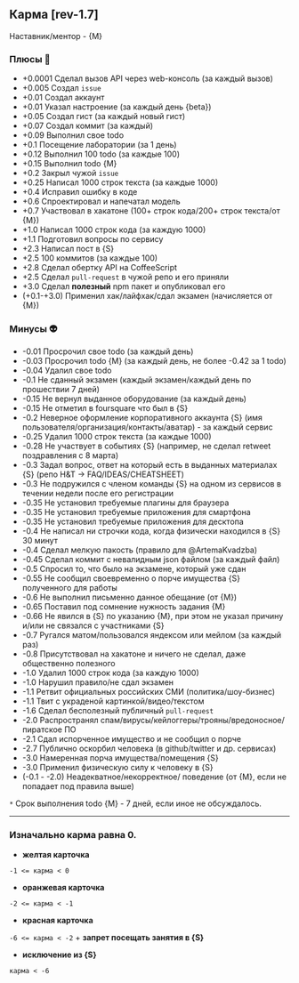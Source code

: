 ## Карма  [rev-1.7]

Наставник/ментор - {М}

### Плюсы 🍓
 - +0.0001 Сделал вызов API через web-консоль (за каждый вызов)
 - +0.005 Создал `issue`
 - +0.01 Создал аккаунт
 - +0.01 Указал настроение (за каждый день {beta})
 - +0.05 Создал гист (за каждый новый гист)
 - +0.07 Создал коммит (за каждый)
 - +0.09 Выполнил свое todo
 - +0.1  Посещение лаборатории (за 1 день)
 - +0.12 Выполнил 100 todo (за каждые 100)
 - +0.15 Выполнил todo {М}
 - +0.2  Закрыл чужой `issue`
 - +0.25 Написал 1000 строк текста (за каждые 1000)
 - +0.4  Исправил ошибку в коде
 - +0.6  Спроектировал и напечатал модель
 - +0.7  Участвовал в хакатоне (100+ строк кода/200+ строк текста/от  {М})
 - +1.0  Написал 1000 строк кода (за каждую 1000)
 - +1.1  Подготовил вопросы по сервису
 - +2.3  Написал пост в {S}
 - +2.5  100 коммитов (за каждые 100)
 - +2.8  Сделал обертку API на CoffeeScript
 - +2.5  Сделал `pull-request` в чужой репо и его приняли
 - +3.0  Сделал **полезный** npm пакет и опубликовал его
 - (+0.1-+3.0)  Применил хак/лайфхак/сдал экзамен (начисляется от  {М}) 

### Минусы 👽
 - -0.01 Просрочил свое todo (за каждый день)
 - -0.03 Просрочил todo {М} (за каждый день, не более -0.42 за 1 todo)
 - -0.04 Удалил свое todo
 - -0.1  Не сданный экзамен (каждый экзамен/каждый день по прошествии 7 дней)
 - -0.15 Не вернул выданное оборудование (за каждый день)
 - -0.15 Не отметил в foursquare что был в {S}
 - -0.2  Неверное оформление корпоративного аккаунта {S} (имя пользователя/организация/контакты/аватар) - за каждый сервис
 - -0.25 Удалил 1000 строк текста (за каждые 1000)
 - -0.28 Не участвует в событиях {S} (например, не сделал retweet поздравления с 8 марта)
 - -0.3  Задал вопрос, ответ на который есть в выданных материалах {S} (репо H&T -> FAQ/IDEAS/CHEATSHEET)
 - -0.3  Не подружился с членом команды {S} на одном из сервисов в течении недели после его регистрации
 - -0.35 Не установил требуемые плагины для браузера
 - -0.35 Не установил требуемые приложения для смартфона
 - -0.35 Не установил требуемые приложения для десктопа
 - -0.4  Не написал ни строчки кода, когда физически находился в {S} 30 минут
 - -0.4  Сделал мелкую пакость (правило для @ArtemaKvadzba)
 - -0.45 Сделал коммит с невалидным json файлом (за каждый файл)
 - -0.5  Спросил то, что было на экзамене, который уже сдан
 - -0.55 Не сообщил своевременно о порче имущества {S} полученного для работы 
 - -0.6  Не выполнил письменно данное обещание (от {М})
 - -0.65 Поставил под сомнение нужность задания {М}
 - -0.66 Не явился в {S} по указанию {М}, при этом не указал причину и/или не связался с участниками {S}
 - -0.7  Ругался матом/пользовался яндексом или мейлом (за каждый раз)
 - -0.8  Присутствовал на хакатоне и ничего не сделал, даже общественно полезного
 - -1.0  Удалил 1000 строк кода (за каждую 1000)
 - -1.0  Нарушил правило/не сдал экзамен
 - -1.1  Ретвит официальных российских СМИ (политика/шоу-бизнес)
 - -1.1  Твит с украденой картинкой/видео/текстом
 - -1.6  Сделал бесполезный публичный `pull-request`
 - -2.0  Распространял спам/вирусы/кейлоггеры/трояны/вредоносное/пиратское ПО
 - -2.1  Сдал испорченное имущество и не сообщил о порче 
 - -2.7  Публично оскорбил человека (в github/twitter и др. сервисах)
 - -3.0  Намеренная порча имущества/помещения {S}
 - -3.0  Применил физическую силу к человеку в {S}
 - (-0.1 - -2.0)  Неадекватное/некорректное/ поведение (от {М}, если не попадает под правила выше)


`*` Срок выполнения todo {М} - 7 дней, если иное не обсуждалось.

*** 

### Изначально карма равна 0.

 - **желтая карточка** 
  
 `-1 <= карма < 0 `

 - **оранжевая карточка**

  `-2 <= карма < -1`

 - **красная карточка**

  `-6 <= карма < -2` +  **запрет посещать занятия в {S}**

 - **исключение из {S}**

  `карма < -6 `

 
 
 

